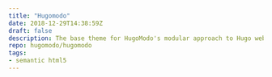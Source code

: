 ```yaml
---
title: "Hugomodo"
date: 2018-12-29T14:38:59Z
draft: false
description: The base theme for HugoModo's modular approach to Hugo website design.
repo: hugomodo/hugomodo
tags:
- semantic html5
---
```

